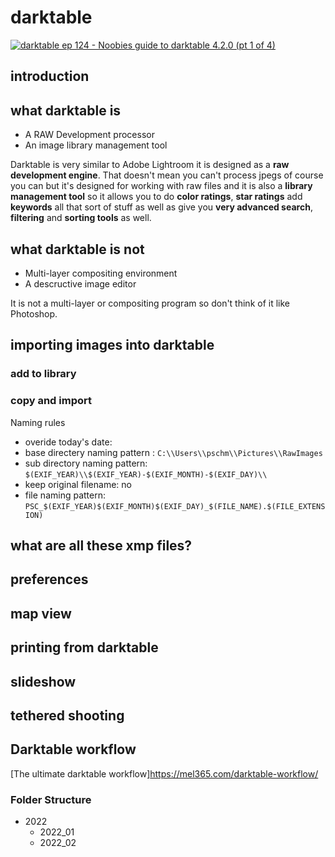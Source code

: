 # darktable

[![darktable ep 124 - Noobies guide to darktable 4.2.0 (pt 1 of 4)](https://img.youtube.com/vi/ttfZoyVNLsk/0.jpg)](https://www.youtube.com/watch?v=ttfZoyVNLsk)

## introduction

## what darktable is

* A RAW Development processor
* An image library management tool

Darktable  is very similar to Adobe Lightroom it is designed as a **raw development engine**. That doesn't mean you can't process jpegs of course you can but it's designed for working with raw files and it is also a
**library management tool** so it allows you to do **color ratings**, **star ratings** add **keywords** all that sort of stuff as well as give you **very advanced search**, **filtering** and **sorting tools** as well.

## what darktable is not

* Multi-layer compositing environment
* A descructive image editor

It is not a multi-layer or compositing program so don't think of it like Photoshop.

## importing images into darktable

### add to library

### copy and import

Naming rules

* overide today's date:
* base directery naming pattern : `C:\\Users\\pschm\\Pictures\\RawImages`
* sub directory naming pattern: `$(EXIF_YEAR)\\$(EXIF_YEAR)-$(EXIF_MONTH)-$(EXIF_DAY)\\`
* keep original filename: no
* file naming pattern: `PSC_$(EXIF_YEAR)$(EXIF_MONTH)$(EXIF_DAY)_$(FILE_NAME).$(FILE_EXTENSION)`

## what are all these xmp files?

## preferences

## map view

## printing from darktable

## slideshow

## tethered shooting

## Darktable workflow

[The ultimate darktable workflow]<https://mel365.com/darktable-workflow/>

### Folder Structure

* 2022
    * 2022_01
    * 2022_02
